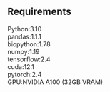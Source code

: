 
## Requirements
Python:3.10<br>
pandas:1.1.1<br>
biopython:1.78<br>
numpy:1.19<br>
tensorflow:2.4<br>
cuda:12.1<br>
pytorch:2.4<br>
GPU:NVIDIA A100 (32GB VRAM)<br>
